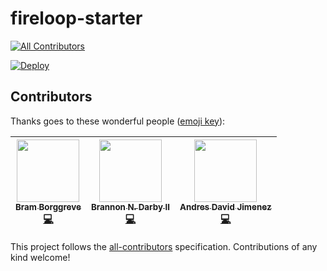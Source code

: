 # fireloop-starter
[![All Contributors](https://img.shields.io/badge/all_contributors-3-orange.svg?style=flat-square)](#contributors)

<a href="https://heroku.com/deploy"><img src="https://camo.githubusercontent.com/83b0e95b38892b49184e07ad572c94c8038323fb/68747470733a2f2f7777772e6865726f6b7563646e2e636f6d2f6465706c6f792f627574746f6e2e737667" alt="Deploy" data-canonical-src="https://www.herokucdn.com/deploy/button.svg" style="max-width:100%;"></a>

## Contributors

Thanks goes to these wonderful people ([emoji key](https://github.com/kentcdodds/all-contributors#emoji-key)):

<!-- ALL-CONTRIBUTORS-LIST:START - Do not remove or modify this section -->
| [<img src="https://avatars0.githubusercontent.com/u/36491?v=3" width="100px;"/><br /><sub>Bram Borggreve</sub>](http://colmena.io/)<br />[💻](https://github.com/beeman/fireloop-starter/commits?author=beeman) | [<img src="https://avatars2.githubusercontent.com/u/6089253?v=3" width="100px;"/><br /><sub>Brannon N. Darby II</sub>](https://github.com/brannon-darby)<br />[💻](https://github.com/beeman/fireloop-starter/commits?author=brannon-darby) | [<img src="https://avatars1.githubusercontent.com/u/12107518?v=3" width="100px;"/><br /><sub>Andres David Jimenez</sub>](https://plus.google.com/+AndresJimenezS/posts)<br />[💻](https://github.com/beeman/fireloop-starter/commits?author=kattsushi) |
| :---: | :---: | :---: |
<!-- ALL-CONTRIBUTORS-LIST:END -->

This project follows the [all-contributors](https://github.com/kentcdodds/all-contributors) specification. Contributions of any kind welcome!
